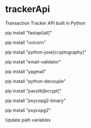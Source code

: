 # trackerApi
Transaction Tracker API built in Python

pip install "fastapi[all]"

pip install "uvicorn"

pip install "python-jose[cryptography]"

pip install "email-validator"

pip install "yagmail"

pip install "python-decouple"

pip install "passlib[bcrypt]"

pip install "psycopg2-binary"

pip install "psycopg2"

Update path variables